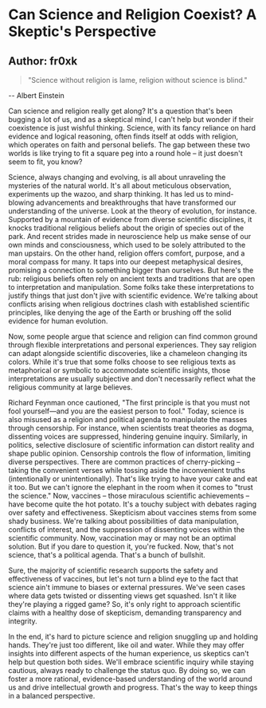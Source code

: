 # Can Science and Religion Coexist? A Skeptic's Perspective

Author: fr0xk
---
> "Science without religion is lame, religion without science is blind."
>
-- Albert Einstein

Can science and religion really get along? It's a question that's been bugging a lot of us, and as a skeptical mind, I can't help but wonder if their coexistence is just wishful thinking. Science, with its fancy reliance on hard evidence and logical reasoning, often finds itself at odds with religion, which operates on faith and personal beliefs. The gap between these two worlds is like trying to fit a square peg into a round hole – it just doesn't seem to fit, you know?

Science, always changing and evolving, is all about unraveling the mysteries of the natural world. It's all about meticulous observation, experiments up the wazoo, and sharp thinking. It has led us to mind-blowing advancements and breakthroughs that have transformed our understanding of the universe. Look at the theory of evolution, for instance. Supported by a mountain of evidence from diverse scientific disciplines, it knocks traditional religious beliefs about the origin of species out of the park. And recent strides made in neuroscience help us make sense of our own minds and consciousness, which used to be solely attributed to the man upstairs.  On the other hand, religion offers comfort, purpose, and a moral compass for many. It taps into our deepest metaphysical desires, promising a connection to something bigger than ourselves. But here's the rub: religious beliefs often rely on ancient texts and traditions that are open to interpretation and manipulation. Some folks take these interpretations to justify things that just don't jive with scientific evidence. We're talking about conflicts arising when religious doctrines clash with established scientific principles, like denying the age of the Earth or brushing off the solid evidence for human evolution.

Now, some people argue that science and religion can find common ground through flexible interpretations and personal experiences. They say religion can adapt alongside scientific discoveries, like a chameleon changing its colors. While it's true that some folks choose to see religious texts as metaphorical or symbolic to accommodate scientific insights, those interpretations are usually subjective and don't necessarily reflect what the religious community at large believes. 

Richard Feynman once cautioned, "The first principle is that you must not fool yourself—and you are the easiest person to fool." Today, science is also misused as a religion and political agenda to manipulate the masses through censorship. For instance, when scientists treat theories as dogma, dissenting voices are suppressed, hindering genuine inquiry. Similarly, in politics, selective disclosure of scientific information can distort reality and shape public opinion. Censorship controls the flow of information, limiting diverse perspectives. There are common practices of cherry-picking – taking the convenient verses while tossing aside the inconvenient truths (intentionally or unintentionally). That's like trying to have your cake and eat it too. But we can't ignore the elephant in the room when it comes to "trust the science." Now, vaccines – those miraculous scientific achievements – have become quite the hot potato. It's a touchy subject with debates raging over safety and effectiveness. Skepticism about vaccines stems from some shady business. We're talking about possibilities of data manipulation, conflicts of interest, and the suppression of dissenting voices within the scientific community. Now, vaccination may or may not be an optimal solution. But if you dare to question it, you're fucked. Now, that's not science, that's a political agenda. That's a bunch of bullshit.

Sure, the majority of scientific research supports the safety and effectiveness of vaccines, but let's not turn a blind eye to the fact that science ain't immune to biases or external pressures. We've seen cases where data gets twisted or dissenting views get squashed. Isn't it like they're playing a rigged game? So, it's only right to approach scientific claims with a healthy dose of skepticism, demanding transparency and integrity.

In the end, it's hard to picture science and religion snuggling up and holding hands. They're just too different, like oil and water. While they may offer insights into different aspects of the human experience, us skeptics can't help but question both sides. We'll embrace scientific inquiry while staying cautious, always ready to challenge the status quo. By doing so, we can foster a more rational, evidence-based understanding of the world around us and drive intellectual growth and progress. That's the way to keep things in a balanced perspective.
